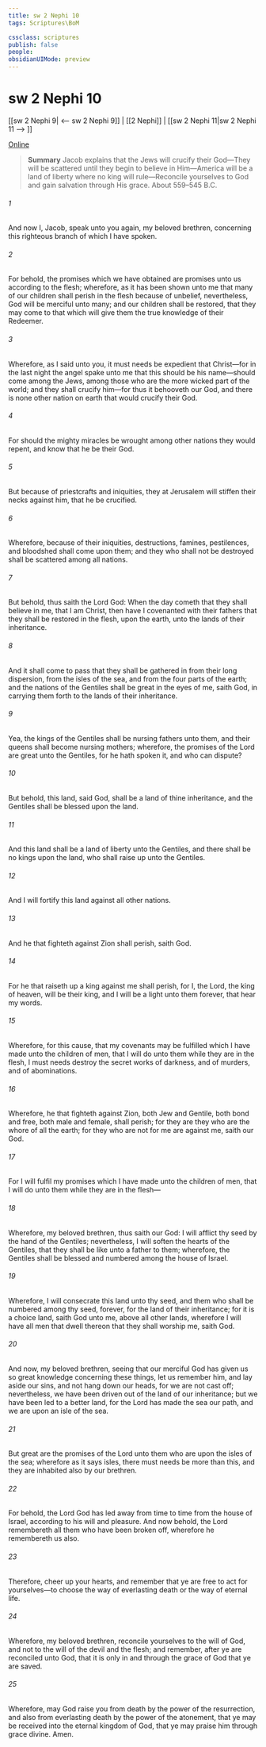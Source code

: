 ```yaml
---
title: sw 2 Nephi 10
tags: Scriptures\BoM

cssclass: scriptures
publish: false
people:
obsidianUIMode: preview
---
```


# sw 2 Nephi 10
[[sw 2 Nephi 9| <-- sw 2 Nephi 9]] | [[2 Nephi]] | [[sw 2 Nephi 11|sw 2 Nephi 11 --> ]]

[Online](https://churchofjesuschrist.org/study/scriptures/bofm/2-ne/10?lang=eng)

> __Summary__
Jacob explains that the Jews will crucify their God—They will be scattered until they begin to believe in Him—America will be a land of liberty where no king will rule—Reconcile yourselves to God and gain salvation through His grace. About 559–545 B.C.

###### 1 
And now I, Jacob, speak unto you again, my beloved brethren, concerning this righteous branch of which I have spoken.

###### 2 
For behold, the promises which we have obtained are promises unto us according to the flesh; wherefore, as it has been shown unto me that many of our children shall perish in the flesh because of unbelief, nevertheless, God will be merciful unto many; and our children shall be restored, that they may come to that which will give them the true knowledge of their Redeemer.

###### 3 
Wherefore, as I said unto you, it must needs be expedient that Christ—for in the last night the angel spake unto me that this should be his name—should come among the Jews, among those who are the more wicked part of the world; and they shall crucify him—for thus it behooveth our God, and there is none other nation on earth that would crucify their God.

###### 4 
For should the mighty miracles be wrought among other nations they would repent, and know that he be their God.

###### 5 
But because of priestcrafts and iniquities, they at Jerusalem will stiffen their necks against him, that he be crucified.

###### 6 
Wherefore, because of their iniquities, destructions, famines, pestilences, and bloodshed shall come upon them; and they who shall not be destroyed shall be scattered among all nations.

###### 7 
But behold, thus saith the Lord God: When the day cometh that they shall believe in me, that I am Christ, then have I covenanted with their fathers that they shall be restored in the flesh, upon the earth, unto the lands of their inheritance.

###### 8 
And it shall come to pass that they shall be gathered in from their long dispersion, from the isles of the sea, and from the four parts of the earth; and the nations of the Gentiles shall be great in the eyes of me, saith God, in carrying them forth to the lands of their inheritance.

###### 9 
Yea, the kings of the Gentiles shall be nursing fathers unto them, and their queens shall become nursing mothers; wherefore, the promises of the Lord are great unto the Gentiles, for he hath spoken it, and who can dispute?

###### 10 
But behold, this land, said God, shall be a land of thine inheritance, and the Gentiles shall be blessed upon the land.

###### 11 
And this land shall be a land of liberty unto the Gentiles, and there shall be no kings upon the land, who shall raise up unto the Gentiles.

###### 12 
And I will fortify this land against all other nations.

###### 13 
And he that fighteth against Zion shall perish, saith God.

###### 14 
For he that raiseth up a king against me shall perish, for I, the Lord, the king of heaven, will be their king, and I will be a light unto them forever, that hear my words.

###### 15 
Wherefore, for this cause, that my covenants may be fulfilled which I have made unto the children of men, that I will do unto them while they are in the flesh, I must needs destroy the secret works of darkness, and of murders, and of abominations.

###### 16 
Wherefore, he that fighteth against Zion, both Jew and Gentile, both bond and free, both male and female, shall perish; for they are they who are the whore of all the earth; for they who are not for me are against me, saith our God.

###### 17 
For I will fulfil my promises which I have made unto the children of men, that I will do unto them while they are in the flesh—

###### 18 
Wherefore, my beloved brethren, thus saith our God: I will afflict thy seed by the hand of the Gentiles; nevertheless, I will soften the hearts of the Gentiles, that they shall be like unto a father to them; wherefore, the Gentiles shall be blessed and numbered among the house of Israel.

###### 19 
Wherefore, I will consecrate this land unto thy seed, and them who shall be numbered among thy seed, forever, for the land of their inheritance; for it is a choice land, saith God unto me, above all other lands, wherefore I will have all men that dwell thereon that they shall worship me, saith God.

###### 20 
And now, my beloved brethren, seeing that our merciful God has given us so great knowledge concerning these things, let us remember him, and lay aside our sins, and not hang down our heads, for we are not cast off; nevertheless, we have been driven out of the land of our inheritance; but we have been led to a better land, for the Lord has made the sea our path, and we are upon an isle of the sea.

###### 21 
But great are the promises of the Lord unto them who are upon the isles of the sea; wherefore as it says isles, there must needs be more than this, and they are inhabited also by our brethren.

###### 22 
For behold, the Lord God has led away from time to time from the house of Israel, according to his will and pleasure. And now behold, the Lord remembereth all them who have been broken off, wherefore he remembereth us also.

###### 23 
Therefore, cheer up your hearts, and remember that ye are free to act for yourselves—to choose the way of everlasting death or the way of eternal life.

###### 24 
Wherefore, my beloved brethren, reconcile yourselves to the will of God, and not to the will of the devil and the flesh; and remember, after ye are reconciled unto God, that it is only in and through the grace of God that ye are saved.

###### 25 
Wherefore, may God raise you from death by the power of the resurrection, and also from everlasting death by the power of the atonement, that ye may be received into the eternal kingdom of God, that ye may praise him through grace divine. Amen.

